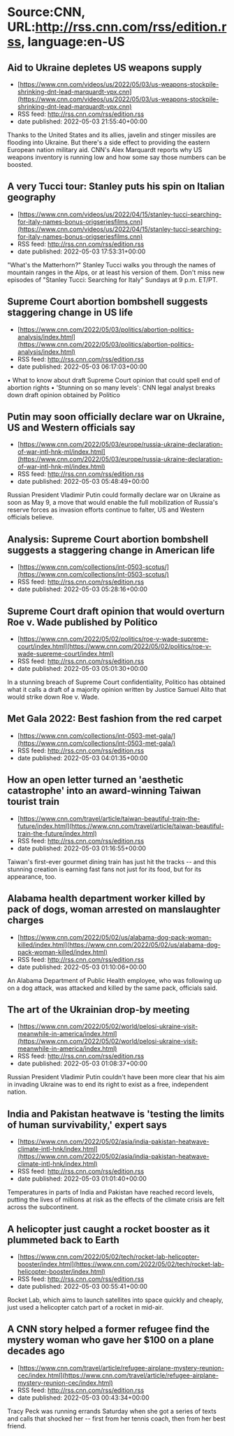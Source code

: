 # Source:CNN, URL:http://rss.cnn.com/rss/edition.rss, language:en-US

## Aid to Ukraine depletes US weapons supply
 - [https://www.cnn.com/videos/us/2022/05/03/us-weapons-stockpile-shrinking-dnt-lead-marquardt-vpx.cnn](https://www.cnn.com/videos/us/2022/05/03/us-weapons-stockpile-shrinking-dnt-lead-marquardt-vpx.cnn)
 - RSS feed: http://rss.cnn.com/rss/edition.rss
 - date published: 2022-05-03 21:55:40+00:00

Thanks to the United States and its allies, javelin and stinger missiles are flooding into Ukraine. But there's a side effect to providing the eastern European nation military aid. CNN's Alex Marquardt reports why US weapons inventory is running low and how some say those numbers can be boosted.

## A very Tucci tour: Stanley puts his spin on Italian geography
 - [https://www.cnn.com/videos/us/2022/04/15/stanley-tucci-searching-for-italy-names-bonus-origseriesfilms.cnn](https://www.cnn.com/videos/us/2022/04/15/stanley-tucci-searching-for-italy-names-bonus-origseriesfilms.cnn)
 - RSS feed: http://rss.cnn.com/rss/edition.rss
 - date published: 2022-05-03 17:53:31+00:00

"What's the Matterhorn?" Stanley Tucci walks you through the names of mountain ranges in the Alps, or at least his version of them. Don't miss new episodes of "Stanley Tucci: Searching for Italy" Sundays at 9 p.m. ET/PT.

## Supreme Court abortion bombshell suggests staggering change in US life
 - [https://www.cnn.com/2022/05/03/politics/abortion-politics-analysis/index.html](https://www.cnn.com/2022/05/03/politics/abortion-politics-analysis/index.html)
 - RSS feed: http://rss.cnn.com/rss/edition.rss
 - date published: 2022-05-03 06:17:03+00:00

• What to know about draft Supreme Court opinion that could spell end of abortion rights 
• 'Stunning on so many levels': CNN legal analyst breaks down draft opinion obtained by Politico

## Putin may soon officially declare war on Ukraine, US and Western officials say
 - [https://www.cnn.com/2022/05/03/europe/russia-ukraine-declaration-of-war-intl-hnk-ml/index.html](https://www.cnn.com/2022/05/03/europe/russia-ukraine-declaration-of-war-intl-hnk-ml/index.html)
 - RSS feed: http://rss.cnn.com/rss/edition.rss
 - date published: 2022-05-03 05:48:49+00:00

Russian President Vladimir Putin could formally declare war on Ukraine as soon as May 9, a move that would enable the full mobilization of Russia's reserve forces as invasion efforts continue to falter, US and Western officials believe.

## Analysis: Supreme Court abortion bombshell suggests a staggering change in American life
 - [https://www.cnn.com/collections/int-0503-scotus/](https://www.cnn.com/collections/int-0503-scotus/)
 - RSS feed: http://rss.cnn.com/rss/edition.rss
 - date published: 2022-05-03 05:28:16+00:00



## Supreme Court draft opinion that would overturn Roe v. Wade published by Politico
 - [https://www.cnn.com/2022/05/02/politics/roe-v-wade-supreme-court/index.html](https://www.cnn.com/2022/05/02/politics/roe-v-wade-supreme-court/index.html)
 - RSS feed: http://rss.cnn.com/rss/edition.rss
 - date published: 2022-05-03 05:01:30+00:00

In a stunning breach of Supreme Court confidentiality, Politico has obtained what it calls a draft of a majority opinion written by Justice Samuel Alito that would strike down Roe v. Wade.

## Met Gala 2022: Best fashion from the red carpet
 - [https://www.cnn.com/collections/int-0503-met-gala/](https://www.cnn.com/collections/int-0503-met-gala/)
 - RSS feed: http://rss.cnn.com/rss/edition.rss
 - date published: 2022-05-03 04:01:35+00:00



## How an open letter turned an 'aesthetic catastrophe' into an award-winning Taiwan tourist train
 - [https://www.cnn.com/travel/article/taiwan-beautiful-train-the-future/index.html](https://www.cnn.com/travel/article/taiwan-beautiful-train-the-future/index.html)
 - RSS feed: http://rss.cnn.com/rss/edition.rss
 - date published: 2022-05-03 01:16:55+00:00

Taiwan's first-ever gourmet dining train has just hit the tracks -- and this stunning creation is earning fast fans not just for its food, but for its appearance, too.

## Alabama health department worker killed by pack of dogs, woman arrested on manslaughter charges
 - [https://www.cnn.com/2022/05/02/us/alabama-dog-pack-woman-killed/index.html](https://www.cnn.com/2022/05/02/us/alabama-dog-pack-woman-killed/index.html)
 - RSS feed: http://rss.cnn.com/rss/edition.rss
 - date published: 2022-05-03 01:10:06+00:00

An Alabama Department of Public Health employee, who was following up on a dog attack, was attacked and killed by the same pack, officials said.

## The art of the Ukrainian drop-by meeting
 - [https://www.cnn.com/2022/05/02/world/pelosi-ukraine-visit-meanwhile-in-america/index.html](https://www.cnn.com/2022/05/02/world/pelosi-ukraine-visit-meanwhile-in-america/index.html)
 - RSS feed: http://rss.cnn.com/rss/edition.rss
 - date published: 2022-05-03 01:08:37+00:00

Russian President Vladimir Putin couldn't have been more clear that his aim in invading Ukraine was to end its right to exist as a free, independent nation.

## India and Pakistan heatwave is 'testing the limits of human survivability,' expert says
 - [https://www.cnn.com/2022/05/02/asia/india-pakistan-heatwave-climate-intl-hnk/index.html](https://www.cnn.com/2022/05/02/asia/india-pakistan-heatwave-climate-intl-hnk/index.html)
 - RSS feed: http://rss.cnn.com/rss/edition.rss
 - date published: 2022-05-03 01:01:40+00:00

Temperatures in parts of India and Pakistan have reached record levels, putting the lives of millions at risk as the effects of the climate crisis are felt across the subcontinent.

## A helicopter just caught a rocket booster as it plummeted back to Earth
 - [https://www.cnn.com/2022/05/02/tech/rocket-lab-helicopter-booster/index.html](https://www.cnn.com/2022/05/02/tech/rocket-lab-helicopter-booster/index.html)
 - RSS feed: http://rss.cnn.com/rss/edition.rss
 - date published: 2022-05-03 00:55:41+00:00

Rocket Lab, which aims to launch satellites into space quickly and cheaply, just used a helicopter catch part of a rocket in mid-air.

## A CNN story helped a former refugee find the mystery woman who gave her $100 on a plane decades ago
 - [https://www.cnn.com/travel/article/refugee-airplane-mystery-reunion-cec/index.html](https://www.cnn.com/travel/article/refugee-airplane-mystery-reunion-cec/index.html)
 - RSS feed: http://rss.cnn.com/rss/edition.rss
 - date published: 2022-05-03 00:43:34+00:00

Tracy Peck was running errands Saturday when she got a series of texts and calls that shocked her -- first from her tennis coach, then from her best friend.


